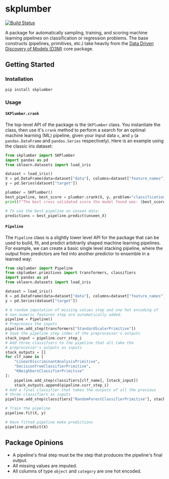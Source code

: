 # skplumber

[![Build Status](https://travis-ci.org/epeters3/skplumber.svg?branch=master)](https://travis-ci.org/epeters3/skplumber)

A package for automatically sampling, training, and scoring machine learning pipelines on classification or regression problems. The base constructs (pipelines, primitives, etc.) take heavily from the [Data Driven Discovery of Models (D3M)](https://docs.datadrivendiscovery.org/) core package.

## Getting Started

### Installation

```shell
pip install skplumber
```

### Usage

#### `SKPlumber.crank`

The top-level API of the package is the `SKPlumber` class. You instantiate the class, then use it's `crank` method to perform a search for an optimal machine learning (ML) pipeline, given your input data `x`, and `y` (a `pandas.DataFrame` and `pandas.Series` respectively). Here is an example using the classic iris dataset:

```python
from skplumber import SKPlumber
import pandas as pd
from sklearn.datasets import load_iris

dataset = load_iris()
X = pd.DataFrame(data=dataset["data"], columns=dataset["feature_names"])
y = pd.Series(dataset["target"])

plumber = SKPlumber()
best_pipeline, best_score = plumber.crank(X, y, problem="classification")
print(f"The best cross validated score the model found was: {best_score}")

# To use the best pipeline on unseen data:
predictions = best_pipeline.predict(unseen_X)
```

#### `Pipeline`

The `Pipeline` class is a slightly lower level API for the package that can be used to build, fit, and predict arbitrarily shaped machine learning pipelines. For example, we can create a basic single level stacking pipeline, where the output from predictors are fed into another predictor to ensemble in a learned way:

```python
from skplumber import Pipeline
from skplumber.primitives import transformers, classifiers
import pandas as pd
from sklearn.datasets import load_iris

dataset = load_iris()
X = pd.DataFrame(data=dataset["data"], columns=dataset["feature_names"])
y = pd.Series(dataset["target"])

# A random imputation of missing values step and one hot encoding of
# non-numeric features step are automatically added.
pipeline = Pipeline()
# Preprocess the inputs
pipeline.add_step(transformers["StandardScalerPrimitive"])
# Save the pipeline step index of the preprocessor's outputs
stack_input = pipeline.curr_step_i
# Add three classifiers to the pipeline that all take the
# preprocessor's outputs as inputs
stack_outputs = []
for clf_name in [
    "LinearDiscriminantAnalysisPrimitive",
    "DecisionTreeClassifierPrimitive",
    "KNeighborsClassifierPrimitive"
]:
    pipeline.add_step(classifiers[clf_name], [stack_input])
    stack_outputs.append(pipeline.curr_step_i)
# Add a final classifier that takes the outputs of all the previous
# three classifiers as inputs
pipeline.add_step(classifiers["RandomForestClassifierPrimitive"], stack_outputs)

# Train the pipeline
pipeline.fit(X, y)

# Have fitted pipeline make predictions
pipeline.predict(X)
```

## Package Opinions

- A pipeline's final step must be the step that produces the pipeline's final output.
- All missing values are imputed.
- All columns of type `object` and `category` are one hot encoded.

